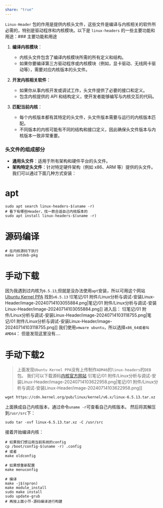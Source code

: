 ```yaml
---
share: "true"
---
```


`Linux-Header` 包的作用是提供内核头文件，这些文件是编译与内核相关的软件所必需的，特别是驱动程序和内核模块。以下是 `linux-headers` 的一些主要功能和用途：### 主要功能和用途

1. **编译内核模块**：
    
    - 内核头文件包含了编译内核模块所需的所有定义和结构。
    - 如果你要编译第三方驱动程序或内核模块（例如，显卡驱动、无线网卡驱动等），需要对应内核版本的头文件。
2. **开发内核相关软件**：
    
    - 如果你从事内核开发或调试工作，头文件提供了必要的接口和定义。
    - 包含内核提供的 API 和结构定义，使开发者能够编写与内核交互的代码。
3. **匹配当前内核**：
    
    - 每个内核版本都有其特定的头文件，头文件版本需要与运行的内核版本匹配。
    - 不同版本的内核可能有不同的结构和接口定义，因此确保头文件版本与内核版本一致非常重要。

### 头文件的组成部分

- **通用头文件**：适用于所有架构和硬件平台的头文件。
- **架构特定头文件**：针对特定硬件架构（例如 x86、ARM 等）提供的头文件。
我们可以通过下面几种方式安装：
# apt
```shell
sudo apt search linux-headers-$(uname -r)
# 看下有哪些Header，找一款合适自己内核版本的
sudo apt install linux-headers-$(uname -r)
```

# 源码编译
```shell
# 在内核源码下执行
make intdeb-pkg
```

# 手动下载
因为我遇到过内核为`6.5.13`,但就是没办法使用`apt`安装，所以可用这个网站[Ubuntu Kernel PPA](https://kernel.ubuntu.com/mainline)
找到`v6.5.13`
![[笔记/01 附件/Linux分析与调试-安装Linux-Header/image-20240714103055884.png|笔记/01 附件/Linux分析与调试-安装Linux-Header/image-20240714103055884.png]]
进入后：
![[笔记/01 附件/Linux分析与调试-安装Linux-Header/image-20240714103118755.png|笔记/01 附件/Linux分析与调试-安装Linux-Header/image-20240714103118755.png]]
我们使用`vmware ubuntu`，所以选择`x86_64或者叫AMD64`：
但是发现这里没有....
# 手动下载2
>上面发现`Ubuntu Kernel PPA`没有上传制作`ADM46`的`linux-headers`的`DEB`包。
>我们可以下载源码[内核官方网站](https://cdn.kernel.org/pub/linux/kernel)
![[笔记/01 附件/Linux分析与调试-安装Linux-Header/image-20240714103622958.png|笔记/01 附件/Linux分析与调试-安装Linux-Header/image-20240714103622958.png]]
```shell
wget https://cdn.kernel.org/pub/linux/kernel/v6.x/linux-6.5.13.tar.xz
```

上面换成自己内核版本，通过命令`uname -r`可查看自己内核版本。
然后将其解压到`/usr/src`下：
```shell
sudo tar -xvf linux-6.5.13.tar.xz -C /usr/src
```
接着开始编译内核：
```shell
# 如果我们想沿用当前系统的config
cp /boot/config-$(uname -r) .config
# 或者
make oldconfig

# 如果想重新配置
make menuconfig

# 编译
make -j$(npron)
make module_install
sudo make install
sudo update-grub
# 再按上面小节-源码编译进行构建
```

